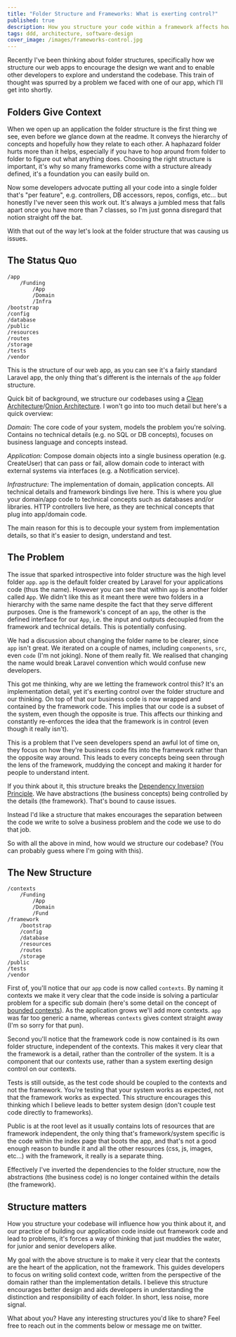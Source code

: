 ```yaml
---
title: "Folder Structure and Frameworks: What is exerting control?"
published: true
description: How you structure your code within a framework affects how you think about your system, what problems can this cause and can we solve them?
tags: ddd, architecture, software-design
cover_image: /images/frameworks-control.jpg
---
```

Recently I've been thinking about folder structures, specifically how we structure our web apps to encourage the design we want and to enable other developers to explore and understand the codebase. This train of thought was spurred by a problem we faced with one of our app, which I'll get into shortly.

## Folders Give Context
When we open up an application the folder structure is the first thing we see, even before we glance down at the readme. It conveys the hierarchy of concepts and hopefully how they relate to each other. A haphazard folder hurts more than it helps, especially if you have to hop around from folder to folder to figure out what anything does. Choosing the right structure is important, it's why so many frameworks come with a structure already defined, it's a foundation you can easily build on.

Now some developers advocate putting all your code into a single folder that's "per feature", e.g. controllers, DB accessors, repos, configs, etc... but honestly I've never seen this work out. It's always a jumbled mess that falls apart once you have more than 7 classes, so I'm just gonna disregard that notion straight off the bat.

With that out of the way let's look at the folder structure that was causing us issues.

## The Status Quo

```
/app
    /Funding
    	/App
	    /Domain
	    /Infra
/bootstrap
/config
/database
/public
/resources
/routes
/storage
/tests
/vendor
```

This is the structure of our web app, as you can see it's a fairly standard Laravel app, the only thing that's different is the internals of the `app` folder structure.

Quick bit of background, we structure our codebases using a [Clean Architecture](https://barryosull.com/blog/cleaning-up-your-codebase-with-a-clean-architecture/)/[Onion Architecture](https://www.codeguru.com/csharp/csharp/cs_misc/designtechniques/understanding-onion-architecture.html). I won't go into too much detail but here's a quick overview:

*Domain:* The core code of your system, models the problem you're solving. Contains no technical details (e.g. no SQL or DB concepts), focuses on business language and concepts instead.

*Application:* Compose domain objects into a single business operation (e.g. CreateUser) that can pass or fail, allow domain code to interact with external systems via interfaces (e.g. a Notification service). 

*Infrastructure:* The implementation of domain, application concepts. All technical details and framework bindings live here. This is where you glue your domain/app code to technical concepts such as databases and/or libraries. HTTP controllers live here, as they are technical concepts that plug into app/domain code.

The main reason for this is to decouple your system from implementation details, so that it's easier to design, understand and test.

## The Problem

The issue that sparked introspective into folder structure was the high level folder `app`. `app` is the default folder created by Laravel for your applications code (thus the name). However you can see that within `app` is another folder called `App`. We didn't like this as it meant there were two folders in a hierarchy with the same name despite the fact that they serve different purposes. One is the framework's concept of an `app`, the other is the defined interface for our `App`, i.e. the input and outputs decoupled from the framework and technical details. This is potentially confusing.

We had a discussion about changing the folder name to be clearer, since `app` isn't great. We iterated on a couple of names, including `components`, `src`, even `code` (I'm not joking). None of them really fit. We realised that changing the name would break Laravel convention which would confuse new developers. 

This got me thinking, why are we letting the framework control this? It's an implementation detail, yet it's exerting control over the folder structure and our thinking. On top of that our business code is now wrapped and contained by the framework code. This implies that our code is a subset of the system, even though the opposite is true. This affects our thinking and constantly re-enforces the idea that the framework is in control (even though it really isn't).

This is a problem that I've seen developers spend an awful lot of time on, they focus on how they're business code fits into the framework rather than the opposite way around. This leads to every concepts being seen through the lens of the framework, muddying the concept and making it harder for people to understand intent.

If you think about it, this structure breaks the [Dependency Inversion Principle](https://stackify.com/dependency-inversion-principle/). We have abstractions (the business concepts) being controlled by the details (the framework). That's bound to cause issues.

Instead I'd like a structure that makes encourages the separation between the code we write to solve a business problem and the code we use to do that job. 

So with all the above in mind, how would we structure our codebase? (You can probably guess where I'm going with this).

## The New Structure

```
/contexts
	/Funding
		/App
		/Domain
		/Fund
/framework
	/bootstrap
	/config
	/database
	/resources
	/routes
	/storage
/public
/tests
/vendor
```

First of, you'll notice that our `app` code is now called `contexts`. By naming it contexts we make it very clear that the code inside is solving a particular problem for a specific sub domain (here's some detail on the concept of [bounded contexts](https://martinfowler.com/bliki/BoundedContext.html)). As the application grows we'll add more contexts. `app` was far too generic a name, whereas `contexts` gives context straight away (I'm so sorry for that pun).

Second you'll notice that the framework code is now contained is its own folder structure, independent of the contexts. This makes it very clear that the framework is a detail, rather than the controller of the system. It is a component that our contexts use, rather than a system exerting design control on our contexts.

Tests is still outside, as the test code should be coupled to the contexts and not the framework. You're testing that your system works as expected, not that the framework works as expected. This structure encourages this thinking which I believe leads to better system design (don't couple test code directly to frameworks).

Public is at the root level as it usually contains lots of resources that are framework independent, the only thing that's framework/system specific is the code within the index page that boots the app, and that's not a good enough reason to bundle it and all the other resources (css, js, images, etc...) with the framework, it really is a separate thing.

Effectively I've inverted the dependencies to the folder structure, now the abstractions (the business code) is no longer contained within the details (the framework).

## Structure matters
How you structure your codebase will influence how you think about it, and our practice of building our application code inside out framework code and lead to problems, it's forces a way of thinking that just muddies the water, for junior and senior developers alike.

My goal with the above structure is to make it very clear that the contexts are the heart of the application, not the framework. This guides developers to focus on writing solid context code, written from the perspective of the domain rather than the implementation details. I believe this structure encourages better design and aids developers in understanding the distinction and responsibility of each folder. In short, less noise, more signal.

What about you? Have any interesting structures you'd like to share? Feel free to reach out in the comments below or message me on twitter.
